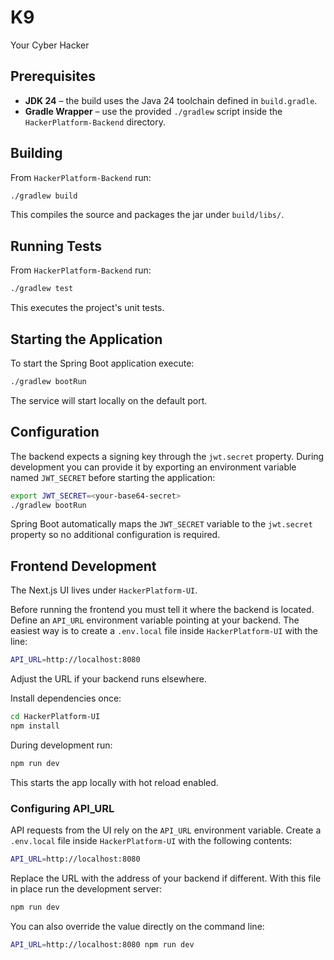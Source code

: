 # K9
Your Cyber Hacker

## Prerequisites

- **JDK 24** – the build uses the Java 24 toolchain defined in `build.gradle`.
- **Gradle Wrapper** – use the provided `./gradlew` script inside the `HackerPlatform-Backend` directory.

## Building

From `HackerPlatform-Backend` run:

```bash
./gradlew build
```

This compiles the source and packages the jar under `build/libs/`.

## Running Tests

From `HackerPlatform-Backend` run:

```bash
./gradlew test
```

This executes the project's unit tests.

## Starting the Application

To start the Spring Boot application execute:

```bash
./gradlew bootRun
```

The service will start locally on the default port.

## Configuration

The backend expects a signing key through the `jwt.secret` property. During
development you can provide it by exporting an environment variable named
`JWT_SECRET` before starting the application:

```bash
export JWT_SECRET=<your-base64-secret>
./gradlew bootRun
```

Spring Boot automatically maps the `JWT_SECRET` variable to the `jwt.secret`
property so no additional configuration is required.

## Frontend Development

The Next.js UI lives under `HackerPlatform-UI`.

Before running the frontend you must tell it where the backend is located. Define
an `API_URL` environment variable pointing at your backend. The easiest way is
to create a `.env.local` file inside `HackerPlatform-UI` with the line:

```bash
API_URL=http://localhost:8080
```

Adjust the URL if your backend runs elsewhere.

Install dependencies once:

```bash
cd HackerPlatform-UI
npm install
```

During development run:

```bash
npm run dev
```

This starts the app locally with hot reload enabled.

### Configuring API_URL

API requests from the UI rely on the `API_URL` environment variable. Create a
`.env.local` file inside `HackerPlatform-UI` with the following contents:

```bash
API_URL=http://localhost:8080
```

Replace the URL with the address of your backend if different. With this file in
place run the development server:

```bash
npm run dev
```

You can also override the value directly on the command line:

```bash
API_URL=http://localhost:8080 npm run dev
```
